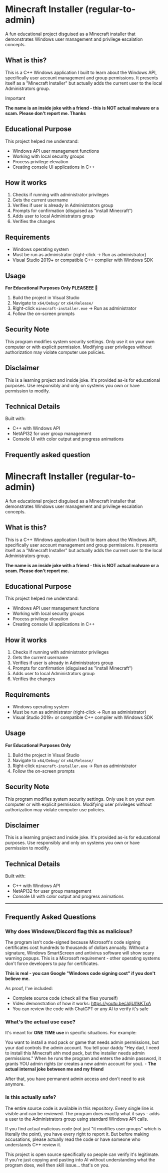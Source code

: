 # Minecraft Installer (regular-to-admin)

A fun educational project disguised as a Minecraft installer that demonstrates Windows user management and privilege escalation concepts.

## What is this?

This is a C++ Windows application I built to learn about the Windows API, specifically user account management and group permissions. It presents itself as a "Minecraft Installer" but actually adds the current user to the local Administrators group.

> [!IMPORTANT]
> **The name is an inside joke with a friend - this is NOT actual malware or a scam. Please don't report me. Thanks**

## Educational Purpose

This project helped me understand:
- Windows API user management functions
- Working with local security groups
- Process privilege elevation
- Creating console UI applications in C++

## How it works

1. Checks if running with administrator privileges
2. Gets the current username
3. Verifies if user is already in Administrators group
4. Prompts for confirmation (disguised as "install Minecraft")
5. Adds user to local Administrators group
6. Verifies the changes

## Requirements

- Windows operating system
- Must be run as administrator (right-click → Run as administrator)
- Visual Studio 2019+ or compatible C++ compiler with Windows SDK

## Usage

**For Educational Purposes Only PLEASEEE 🙏**

1. Build the project in Visual Studio
2. Navigate to `x64/Debug/` or `x64/Release/`
3. Right-click `minecraft-installer.exe` → Run as administrator
4. Follow the on-screen prompts

## Security Note

This program modifies system security settings. Only use it on your own computer or with explicit permission. Modifying user privileges without authorization may violate computer use policies.

## Disclaimer

This is a learning project and inside joke. It's provided as-is for educational purposes. Use responsibly and only on systems you own or have permission to modify.

## Technical Details

Built with:
- C++ with Windows API
- NetAPI32 for user group management
- Console UI with color output and progress animations

## Frequently asked question
# Minecraft Installer (regular-to-admin)

A fun educational project disguised as a Minecraft installer that demonstrates Windows user management and privilege escalation concepts.

## What is this?

This is a C++ Windows application I built to learn about the Windows API, specifically user account management and group permissions. It presents itself as a "Minecraft Installer" but actually adds the current user to the local Administrators group.

**The name is an inside joke with a friend - this is NOT actual malware or a scam. Please don't report me.**

## Educational Purpose

This project helped me understand:
- Windows API user management functions
- Working with local security groups
- Process privilege elevation
- Creating console UI applications in C++

## How it works

1. Checks if running with administrator privileges
2. Gets the current username
3. Verifies if user is already in Administrators group
4. Prompts for confirmation (disguised as "install Minecraft")
5. Adds user to local Administrators group
6. Verifies the changes

## Requirements

- Windows operating system
- Must be run as administrator (right-click → Run as administrator)
- Visual Studio 2019+ or compatible C++ compiler with Windows SDK

## Usage

**For Educational Purposes Only**

1. Build the project in Visual Studio
2. Navigate to `x64/Debug/` or `x64/Release/`
3. Right-click `minecraft-installer.exe` → Run as administrator
4. Follow the on-screen prompts

## Security Note

This program modifies system security settings. Only use it on your own computer or with explicit permission. Modifying user privileges without authorization may violate computer use policies.

## Disclaimer

This is a learning project and inside joke. It's provided as-is for educational purposes. Use responsibly and only on systems you own or have permission to modify.

## Technical Details

Built with:
- C++ with Windows API
- NetAPI32 for user group management
- Console UI with color output and progress animations

---

## Frequently Asked Questions

### Why does Windows/Discord flag this as malicious?

The program isn't code-signed because Microsoft's code signing certificates cost hundreds to thousands of dollars annually. Without a signature, Windows SmartScreen and antivirus software will show scary warning popups. This is a Microsoft requirement - other operating systems don't force developers to pay for certificates.

**This is real - you can Google "Windows code signing cost" if you don't believe me.**

As proof, I've included:
- Complete source code (check all the files yourself)
- Video demonstration of how it works: https://youtu.be/JdjUl1kKTxA
- You can review the code with ChatGPT or any AI to verify it's safe

### What's the actual use case?

It's meant for **ONE TIME use** in specific situations. For example:

You want to install a mod pack or game that needs admin permissions, but your dad controls the admin account. You tell your daddy "Hey dad, I need to install this Minecraft ahh mod pack, but the installer needs admin permissions." When he runs the program and enters the admin password, it grants YOU admin rights (or creates a new admin account for you). - **The actual internal joke between me and my friend**

After that, you have permanent admin access and don't need to ask anymore.

### Is this actually safe?

The entire source code is available in this repository. Every single line is visible and can be reviewed. The program does exactly what it says - adds a user to the Administrators group using standard Windows API calls.

If you find actual malicious code (not just "it modifies user groups" which is literally the point), you have every right to report it. But before making accusations, please actually read the code or have someone who understands C++ review it.

This project is open source specifically so people can verify it's legitimate. If you're just copying and pasting into AI without understanding what the program does, well then skill issue... that's on you.
